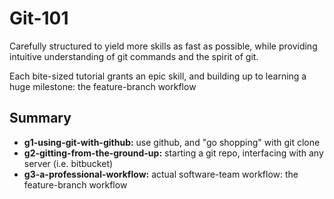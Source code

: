 Git-101
=======

Carefully structured to yield more skills as fast as possible, while providing intuitive understanding of git commands and the spirit of git.

Each bite-sized tutorial grants an epic skill, and building up to 
learning a huge milestone: the feature-branch workflow

## Summary

  * **g1-using-git-with-github:** use github, and "go shopping" with git clone
  * **g2-gitting-from-the-ground-up:** starting a git repo, interfacing with any server (i.e. bitbucket)
  * **g3-a-professional-workflow:** actual software-team workflow: the feature-branch workflow
